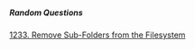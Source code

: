 ##### Random Questions

[1233. Remove Sub-Folders from the Filesystem](1233.%20Remove%20Sub-Folders%20from%20the%20Filesystem.md)

